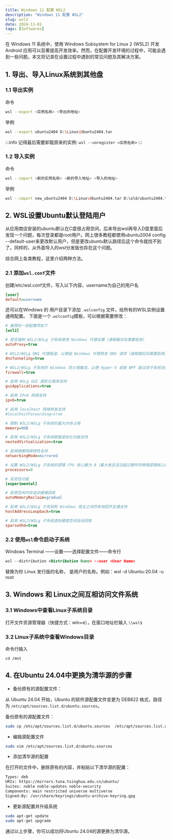 ```yaml
---
title: Windows 11 配置 WSL2
description: "Windows 11 配置 WSL2"
slug: wsl2
date: 2024-11-01
tags: [Softwares]
---
```


在 Windows 11 系统中，使用 Windows Subsystem for Linux 2 (WSL2) 开发 Android 应用可以显著提高开发效率。然而，在配置开发环境的过程中，可能会遇到一些问题。本文将记录在设置过程中遇到的常见问题及其解决方案。

<!-- truncate -->

## 1. 导出、导入Linux系统到其他盘

### 1.1 导出实例

命令

```bash
wsl --export <实例名称> <导出的地址>
```

举例

```bash
wsl --export ubuntu2404 D:\Linux\Ubuntu2404.tar
```

:::info
记得最后需要卸载原来的实例: `wsl --unregister <实例名称>`
:::

### 1.2 导入实例

命令

```bash
wsl --import <新的实例名称> <新的导入地址> <导入的地址>
```

举例

```bash
wsl --import new_ubuntu2404 D:\Linux\Ubuntu2404.tar D:\old/ubuntu2404.tar
```




## 2. WSL设置Ubuntu默认登陆用户

从应用商店安装的ubuntu默认在C盘很占用空间，后来导出wsl再导入D盘里面后发现一个问题，每次登录都是root用户。网上很多教程都使用ubuntu2004 config --default-user来更改默认用户，但是更改ubuntu默认路径后这个命令就找不到了。同样的，从外面导入的wsl分发版也存在这个问题。

综合网上各类教程，这里介绍两种方法。

### 2.1 添加`wsl.conf`文件

创建/etc/wsl.conf文件，写入以下内容，username为自己的用户名

```ini
[user]
default=username
```

还可以在Windows 的 用户目录下添加 `.wslconfig` 文件，给所有的WSL实例设置通用配置。
下面是一个`.wslconfig`模板，可以根据需要修改：

```ini
# 推荐的一些配置项如下
[wsl2]

# 是否强制 WSL2/WSLg 子系统使用 Windows 代理设置（请根据实际需要启用）
autoProxy=true

# WSL2/WSLg DNS 代理隧道，以便由 Windows 代理转发 DNS 请求（请根据实际需要启用）
dnsTunneling=true

# WSL2/WSLg 子系统的 Windows 防火墙集成，以便 Hyper-V 或者 WPF 能过滤子系统流量（请根据实际需要启用）
firewall=true

# 启用 WSLg GUI 图形化程序支持
guiApplications=true

# 启用 IPv6 网络支持
ipv6=true

# 启用 localhost 网络转发支持
#localhostForwarding=true

# 限制 WSL2/WSLg 子系统的最大内存占用
memory=8GB

# 启用 WSL2/WSLg 子系统嵌套虚拟化功能支持
nestedVirtualization=true

# 启用镜像网络特性支持
networkingMode=mirrored

# 设置 WSL2/WSLg 子系统的逻辑 CPU 核心数为 8（最大肯定没法超过硬件的物理逻辑核心数）
processors=8

# 实验性功能
[experimental]

# 启用空闲内存自动缓慢回收
autoMemoryReclaim=gradual

# 启用 WSL2/WSLg 子系统和 Windows 宿主之间的本地回环互通支持
hostAddressLoopback=true

# 启用 WSL2/WSLg 子系统虚拟硬盘空间自动回收
sparseVhd=true

```


### 2.2 使用`wsl`命令启动子系统

Windows Terminal ——设置——选择配置文件——命令行

```xml
wsl --distribution <Distribution Name> --user <User Name>
```

<Distribution Name> 替换为你 Linux 发行版的名称，<User Name> 是用户的名称。例如：wsl -d Ubuntu-20.04 -u root

## 3. Windows 和 Linux之间互相访问文件系统

### 3.1 Windows中查看Linux子系统目录

打开文件资源管理器（快捷方式：win+e），在窗口地址栏输入 `\\wsl$`

### 3.2 Linux子系统中查看Windows目录

命令行输入

```text
cd /mnt
```

## 4. 在Ubuntu 24.04中更换为清华源的步骤

- 备份原有的源配置文件：

从 Ubuntu 24.04 开始，Ubuntu 的软件源配置文件变更为 DEB822 格式，路径为 `/etc/apt/sources.list.d/ubuntu.sources`。

备份原有的源配置文件：
```bash
sudo cp /etc/apt/sources.list.d/ubuntu.sources  /etc/apt/sources.list.d/ubuntu.sources.bak
```

- 编辑源配置文件

```bash
sudo vim /etc/apt/sources.list.d/ubuntu.sources
```

- 添加清华源的配置　　

在打开的文件中，删除原有的内容，并粘贴以下清华源的配置：

```txt
Types: deb
URIs: https://mirrors.tuna.tsinghua.edu.cn/ubuntu/
Suites: noble noble-updates noble-security
Components: main restricted universe multiverse
Signed-By: /usr/share/keyrings/ubuntu-archive-keyring.gpg
```

- 更新源配置并升级系统

```bash
sudo apt-get update
sudo apt-get upgrade
```

通过以上步骤，你可以成功将Ubuntu 24.04的源更换为清华源。

